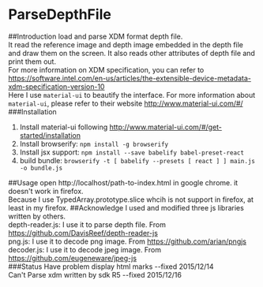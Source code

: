 # ParseDepthFile
##Introduction
load and parse XDM format depth file.<br>
It read the reference image and depth image embedded in the depth file and draw them on the screen.
It also reads other attributes of depth file and print them out.<br>
For more information on XDM specification, you can refer to https://software.intel.com/en-us/articles/the-extensible-device-metadata-xdm-specification-version-10<br />
Here I use `material-ui` to beautify the interface. For more information about `material-ui`, please refer 
to their website http://www.material-ui.com/#/<br />
###Installation
1. Install material-ui following http://www.material-ui.com/#/get-started/installation<br />
2. Install browserify: `npm install -g browserify`<br />
3. Install jsx support: `npm install --save babelify babel-preset-react`
4. build bundle: `browserify -t [ babelify --presets [ react ] ] main.js -o bundle.js`

##Usage
open http://localhost/path-to-index.html in google chrome. it doesn't work in firefox.<br>
Because I use TypedArray.prototype.slice whcih is not support in firefox, at least in my firefox.
##Acknowledge
I used and modified three js libraries written by others.<br>
depth-reader.js: I use it to parse depth file. From https://github.com/DavisReef/depth-reader-js<br>
png.js: I use it to decode png image. From https://github.com/arian/pngjs<br>
decoder.js: I use it to decode jpeg image. From https://github.com/eugeneware/jpeg-js<br>
###Status
Have problem display html marks		--fixed 2015/12/14<br />
Can't Parse xdm written by sdk R5	--fixed 2015/12/16<br />
